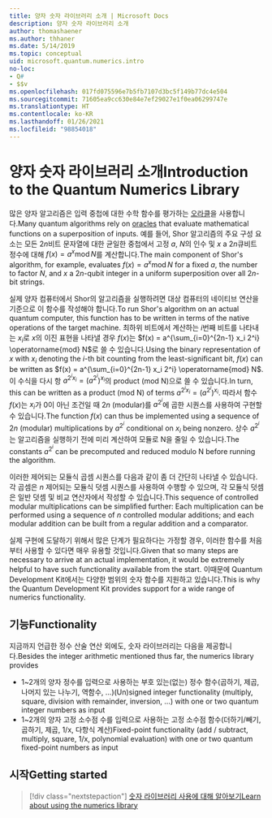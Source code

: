 ```yaml
---
title: 양자 숫자 라이브러리 소개 | Microsoft Docs
description: 양자 숫자 라이브러리 소개
author: thomashaener
ms.author: thhaner
ms.date: 5/14/2019
ms.topic: conceptual
uid: microsoft.quantum.numerics.intro
no-loc:
- Q#
- $$v
ms.openlocfilehash: 017fd075596e7b5fb7107d3bc5f149b77dc4e504
ms.sourcegitcommit: 71605ea9cc630e84e7ef29027e1f0ea06299747e
ms.translationtype: HT
ms.contentlocale: ko-KR
ms.lasthandoff: 01/26/2021
ms.locfileid: "98854018"
---
```

# <a name="introduction-to-the-quantum-numerics-library"></a><span data-ttu-id="5705e-103">양자 숫자 라이브러리 소개</span><span class="sxs-lookup"><span data-stu-id="5705e-103">Introduction to the Quantum Numerics Library</span></span>

<span data-ttu-id="5705e-104">많은 양자 알고리즘은 입력 중첩에 대한 수학 함수를 평가하는 [오라클](xref:microsoft.quantum.concepts.oracles)을 사용합니다.</span><span class="sxs-lookup"><span data-stu-id="5705e-104">Many quantum algorithms rely on [oracles](xref:microsoft.quantum.concepts.oracles) that evaluate mathematical functions on a superposition of inputs.</span></span>
<span data-ttu-id="5705e-105">예를 들어, Shor 알고리즘의 주요 구성 요소는 모든 $2n$비트 문자열에 대한 균일한 중첩에서 고정 $a$, $N$의 인수 및 $x$ a $2n$큐비트 정수에 대해 $f(x) = a^x\operatorname{mod} N$를 계산합니다.</span><span class="sxs-lookup"><span data-stu-id="5705e-105">The main component of Shor's algorithm, for example, evaluates $f(x) = a^x\operatorname{mod} N$ for a fixed $a$, the number to factor $N$, and $x$ a $2n$-qubit integer in a uniform superposition over all $2n$-bit strings.</span></span>

<span data-ttu-id="5705e-106">실제 양자 컴퓨터에서 Shor의 알고리즘을 실행하려면 대상 컴퓨터의 네이티브 연산을 기준으로 이 함수를 작성해야 합니다.</span><span class="sxs-lookup"><span data-stu-id="5705e-106">To run Shor's algorithm on an actual quantum computer, this function has to be written in terms of the native operations of the target machine.</span></span>
<span data-ttu-id="5705e-107">최하위 비트에서 계산하는 $i$번째 비트를 나타내는 $x_i$로 $x$의 이진 표현을 나타낼 경우 $f(x)$는 $f(x) = a^{\sum_{i=0}^{2n-1} x_i 2^i} \operatorname{mod} N$로 쓸 수 있습니다.</span><span class="sxs-lookup"><span data-stu-id="5705e-107">Using the binary representation of $x$ with $x_i$ denoting the $i$-th bit counting from the least-significant bit, $f(x)$ can be written as $f(x) = a^{\sum_{i=0}^{2n-1} x_i 2^i} \operatorname{mod} N$.</span></span>
<span data-ttu-id="5705e-108">이 수식을 다시 항 $a^{2^i x_i}=(a^{2^i})^{x_i}$의 product (mod N)으로 쓸 수 있습니다.</span><span class="sxs-lookup"><span data-stu-id="5705e-108">In turn, this can be written as a product (mod N) of terms $a^{2^i x_i}=(a^{2^i})^{x_i}$.</span></span> <span data-ttu-id="5705e-109">따라서 함수 $f(x)$는 $x_i$가 0이 아닌 조건일 때 $2n$ (modular)를 $a^{2^i}$에 곱한 시퀀스를 사용하여 구현할 수 있습니다.</span><span class="sxs-lookup"><span data-stu-id="5705e-109">The function $f(x)$ can thus be implemented using a sequence of $2n$ (modular) multiplications by $a^{2^i}$ conditional on $x_i$ being nonzero.</span></span> <span data-ttu-id="5705e-110">상수 $a^{2^i}$는 알고리즘을 실행하기 전에 미리 계산하여 모듈로 N을 줄일 수 있습니다.</span><span class="sxs-lookup"><span data-stu-id="5705e-110">The constants $a^{2^i}$ can be precomputed and reduced modulo N before running the algorithm.</span></span>

<span data-ttu-id="5705e-111">이러한 제어되는 모듈식 곱셈 시퀀스를 다음과 같이 좀 더 간단히 나타낼 수 있습니다. 각 곱셈은 $n$ 제어되는 모듈식 덧셈 시퀀스를 사용하여 수행할 수 있으며, 각 모듈식 덧셈은 일반 덧셈 및 비교 연산자에서 작성할 수 있습니다.</span><span class="sxs-lookup"><span data-stu-id="5705e-111">This sequence of controlled modular multiplications can be simplified further: Each multiplication can be performed using a sequence of $n$ controlled modular additions; and each modular addition can be built from a regular addition and a comparator.</span></span>


<span data-ttu-id="5705e-112">실제 구현에 도달하기 위해서 많은 단계가 필요하다는 가정할 경우, 이러한 함수를 처음부터 사용할 수 있다면 매우 유용할 것입니다.</span><span class="sxs-lookup"><span data-stu-id="5705e-112">Given that so many steps are necessary to arrive at an actual implementation, it would be extremely helpful to have such functionality available from the start.</span></span>
<span data-ttu-id="5705e-113">이때문에 Quantum Development Kit에서는 다양한 범위의 숫자 함수를 지원하고 있습니다.</span><span class="sxs-lookup"><span data-stu-id="5705e-113">This is why the Quantum Development Kit provides support for a wide range of numerics functionality.</span></span>


## <a name="functionality"></a><span data-ttu-id="5705e-114">기능</span><span class="sxs-lookup"><span data-stu-id="5705e-114">Functionality</span></span>

<span data-ttu-id="5705e-115">지금까지 언급한 정수 산술 연산 외에도, 숫자 라이브러리는 다음을 제공합니다.</span><span class="sxs-lookup"><span data-stu-id="5705e-115">Besides the integer arithmetic mentioned thus far, the numerics library provides</span></span>

- <span data-ttu-id="5705e-116">1~2개의 양자 정수를 입력으로 사용하는 부호 있는(없는) 정수 함수(곱하기, 제곱, 나머지 있는 나누기, 역함수, ...)</span><span class="sxs-lookup"><span data-stu-id="5705e-116">(Un)signed integer functionality (multiply, square, division with remainder, inversion, ...) with one or two quantum integer numbers as input</span></span>
- <span data-ttu-id="5705e-117">1~2개의 양자 고정 소수점 수를 입력으로 사용하는 고정 소수점 함수(더하기/빼기, 곱하기, 제곱, 1/x, 다항식 계산)</span><span class="sxs-lookup"><span data-stu-id="5705e-117">Fixed-point functionality (add / subtract, multiply, square, 1/x, polynomial evaluation) with one or two quantum fixed-point numbers as input</span></span>

## <a name="getting-started"></a><span data-ttu-id="5705e-118">시작</span><span class="sxs-lookup"><span data-stu-id="5705e-118">Getting started</span></span>

> [!div class="nextstepaction"]
> [<span data-ttu-id="5705e-119">숫자 라이브러리 사용에 대해 알아보기</span><span class="sxs-lookup"><span data-stu-id="5705e-119">Learn about using the numerics library</span></span>](xref:microsoft.quantum.numerics.usage)
